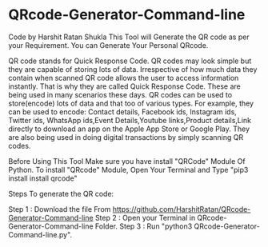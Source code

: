 # QRcode-Generator-Command-line
Code by Harshit Ratan Shukla
This Tool will Generate the QR code as per your Requirement. 
You can Generate Your Personal QRcode.

QR code stands for Quick Response Code. QR codes may look simple but they are capable of storing lots of data. 
Irrespective of how much data they contain when scanned QR code allows the user to access information instantly. That is why they are called Quick Response Code.
These are being used in many scenarios these days.
QR codes can be used to store(encode) lots of data and that too of various types. 
For example, they can be used to encode: Contact details, Facebook ids, Instagram ids, Twitter ids, WhatsApp ids,Event Details,Youtube links,Product details,Link directly to download an app on the Apple App Store or Google Play.
They are also being used in doing digital transactions by simply scanning QR codes.



Before Using This Tool Make sure you have install "QRCode" Module Of Python.
To install "QRcode" Module, Open Your Terminal and Type "pip3 install install qrcode"


Steps To generate the QR code:

Step 1 : Download the file From https://github.com/HarshitRatan/QRcode-Generator-Command-line
Step 2 : Open your Terminal in QRcode-Generator-Command-line Folder.
Step 3 : Run "python3 QRcode-Generator-Command-line.py".
